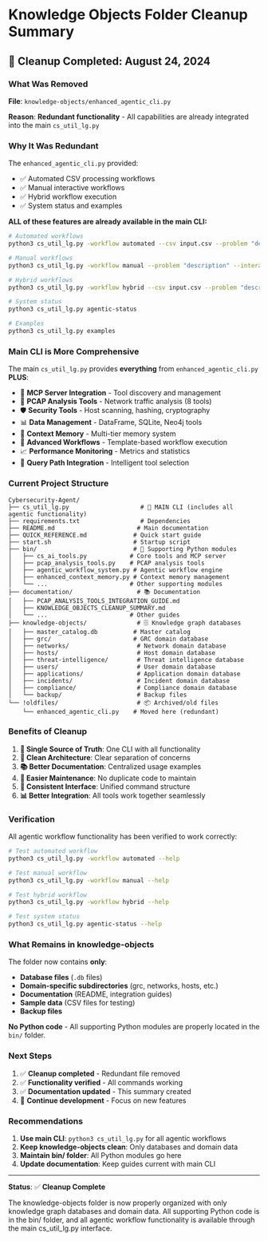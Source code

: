 # Knowledge Objects Folder Cleanup Summary

## 🧹 **Cleanup Completed: August 24, 2024**

### **What Was Removed**

**File**: `knowledge-objects/enhanced_agentic_cli.py`

**Reason**: **Redundant functionality** - All capabilities are already integrated into the main `cs_util_lg.py`

### **Why It Was Redundant**

The `enhanced_agentic_cli.py` provided:
- ✅ Automated CSV processing workflows
- ✅ Manual interactive workflows  
- ✅ Hybrid workflow execution
- ✅ System status and examples

**ALL of these features are already available in the main CLI:**

```bash
# Automated workflows
python3 cs_util_lg.py -workflow automated --csv input.csv --problem "description" --output result.csv

# Manual workflows  
python3 cs_util_lg.py -workflow manual --problem "description" --interactive

# Hybrid workflows
python3 cs_util_lg.py -workflow hybrid --csv input.csv --problem "description" --output result.csv

# System status
python3 cs_util_lg.py agentic-status

# Examples
python3 cs_util_lg.py examples
```

### **Main CLI is More Comprehensive**

The main `cs_util_lg.py` provides **everything** from `enhanced_agentic_cli.py` **PLUS**:

- 🚀 **MCP Server Integration** - Tool discovery and management
- 🔧 **PCAP Analysis Tools** - Network traffic analysis (8 tools)
- 🛡️ **Security Tools** - Host scanning, hashing, cryptography
- 📊 **Data Management** - DataFrame, SQLite, Neo4j tools
- 🧠 **Context Memory** - Multi-tier memory system
- 🔄 **Advanced Workflows** - Template-based workflow execution
- 📈 **Performance Monitoring** - Metrics and statistics
- 🎯 **Query Path Integration** - Intelligent tool selection

### **Current Project Structure**

```
Cybersecurity-Agent/
├── cs_util_lg.py                    # 🎯 MAIN CLI (includes all agentic functionality)
├── requirements.txt                 # Dependencies
├── README.md                       # Main documentation
├── QUICK_REFERENCE.md             # Quick start guide
├── start.sh                       # Startup script
├── bin/                           # 🔧 Supporting Python modules
│   ├── cs_ai_tools.py            # Core tools and MCP server
│   ├── pcap_analysis_tools.py    # PCAP analysis tools
│   ├── agentic_workflow_system.py # Agentic workflow engine
│   ├── enhanced_context_memory.py # Context memory management
│   └── ...                       # Other supporting modules
├── documentation/                  # 📚 Documentation
│   ├── PCAP_ANALYSIS_TOOLS_INTEGRATION_GUIDE.md
│   ├── KNOWLEDGE_OBJECTS_CLEANUP_SUMMARY.md
│   └── ...                       # Other guides
├── knowledge-objects/              # 🗄️ Knowledge graph databases
│   ├── master_catalog.db          # Master catalog
│   ├── grc/                       # GRC domain database
│   ├── networks/                   # Network domain database
│   ├── hosts/                      # Host domain database
│   ├── threat-intelligence/        # Threat intelligence database
│   ├── users/                      # User domain database
│   ├── applications/               # Application domain database
│   ├── incidents/                  # Incident domain database
│   ├── compliance/                 # Compliance domain database
│   └── backup/                     # Backup files
└── !oldfiles/                      # 📦 Archived/old files
    └── enhanced_agentic_cli.py    # Moved here (redundant)
```

### **Benefits of Cleanup**

1. **🎯 Single Source of Truth**: One CLI with all functionality
2. **🧹 Clean Architecture**: Clear separation of concerns
3. **📚 Better Documentation**: Centralized usage examples
4. **🔧 Easier Maintenance**: No duplicate code to maintain
5. **🚀 Consistent Interface**: Unified command structure
6. **📊 Better Integration**: All tools work together seamlessly

### **Verification**

All agentic workflow functionality has been verified to work correctly:

```bash
# Test automated workflow
python3 cs_util_lg.py -workflow automated --help

# Test manual workflow  
python3 cs_util_lg.py -workflow manual --help

# Test hybrid workflow
python3 cs_util_lg.py -workflow hybrid --help

# Test system status
python3 cs_util_lg.py agentic-status --help
```

### **What Remains in knowledge-objects**

The folder now contains **only**:
- **Database files** (`.db` files)
- **Domain-specific subdirectories** (grc, networks, hosts, etc.)
- **Documentation** (README, integration guides)
- **Sample data** (CSV files for testing)
- **Backup files**

**No Python code** - All supporting Python modules are properly located in the `bin/` folder.

### **Next Steps**

1. ✅ **Cleanup completed** - Redundant file removed
2. ✅ **Functionality verified** - All commands working
3. ✅ **Documentation updated** - This summary created
4. 🔄 **Continue development** - Focus on new features

### **Recommendations**

1. **Use main CLI**: `python3 cs_util_lg.py` for all agentic workflows
2. **Keep knowledge-objects clean**: Only databases and domain data
3. **Maintain bin/ folder**: All Python modules go here
4. **Update documentation**: Keep guides current with main CLI

---

**Status**: ✅ **Cleanup Complete**

The knowledge-objects folder is now properly organized with only knowledge graph databases and domain data. All supporting Python code is in the bin/ folder, and all agentic workflow functionality is available through the main cs_util_lg.py interface.
